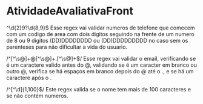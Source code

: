 # AtividadeAvaliativaFront
^\d{2}9?\d{8,9}$
Esse regex vai validar numeros de telefone que comecem com um codigo de area com dois digitos
seguindo na frente de um numero de 8 ou 9 digitos 
(DD)DDDDDDDD ou (DD)DDDDDDDDD no caso sem os parenteses para não dificultar a vida do usuario.

 /^[^\s@]+@[^\s@]+\.[^\s@]+$/
Esse regex vai validar o email, verificando se é um caractere valido antes do @, validando se é um caracter em branco ou
outro @, verifica se há espaços em branco depois do @ até o ., e se há um caractere após o .

/^[^\d]{1,100}$/
Este regex valida se o nome tem mais de 100 caracteres e se não contém numeros.
